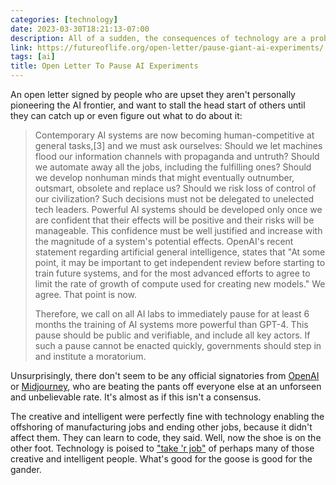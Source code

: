 ```yaml
---
categories: [technology]
date: 2023-03-30T18:21:13-07:00
description: All of a sudden, the consequences of technology are a problem.
link: https://futureoflife.org/open-letter/pause-giant-ai-experiments/
tags: [ai]
title: Open Letter To Pause AI Experiments
---
```


An open letter signed by people who are upset they aren't personally
pioneering the AI frontier, and want to stall the head start of others until they can catch up or even figure out what to do about it:

>Contemporary AI systems are now becoming human-competitive at general tasks,[3] and we must ask ourselves: Should we let machines flood our information channels with propaganda and untruth? Should we automate away all the jobs, including the fulfilling ones? Should we develop nonhuman minds that might eventually outnumber, outsmart, obsolete and replace us? Should we risk loss of control of our civilization? Such decisions must not be delegated to unelected tech leaders. Powerful AI systems should be developed only once we are confident that their effects will be positive and their risks will be manageable. This confidence must be well justified and increase with the magnitude of a system's potential effects. OpenAI's recent statement regarding artificial general intelligence, states that "At some point, it may be important to get independent review before starting to train future systems, and for the most advanced efforts to agree to limit the rate of growth of compute used for creating new models." We agree. That point is now.
>
>Therefore, we call on all AI labs to immediately pause for at least 6 months the training of AI systems more powerful than GPT-4. This pause should be public and verifiable, and include all key actors. If such a pause cannot be enacted quickly, governments should step in and institute a moratorium.

Unsurprisingly, there don't seem to be any official signatories from [OpenAI](https://en.wikipedia.org/wiki/OpenAI) or [Midjourney](https://en.wikipedia.org/wiki/Midjourney), who are beating the pants off everyone else at an unforseen and unbelievable rate. It's almost as if this isn't a consensus.

The creative and intelligent were perfectly fine with technology enabling the offshoring of manufacturing jobs and ending other jobs, because it didn't affect them. They can learn to code, they said. Well, now the shoe is on the other foot. Technology is poised to ["take 'r job"](https://www.youtube.com/watch?v=APo2p4-WXsc) of perhaps many of those creative and intelligent people. What's good for the goose is good for the gander.
